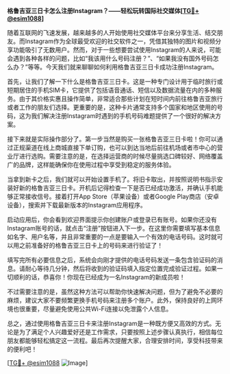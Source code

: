 **格鲁吉亚三日卡怎么注册Instagram？——轻松玩转国际社交媒体[[TG💪+ @esim1088](https://t.me/s/esim1088)]**

随着互联网的飞速发展，越来越多的人开始使用社交媒体平台来分享生活、结交朋友。而Instagram作为全球最受欢迎的社交软件之一，凭借其独特的图片和视频分享功能吸引了无数用户。然而，对于一些想要尝试使用Instagram的人来说，可能会遇到各种各样的问题，比如“我该用什么号码注册？”、“如果我没有国外号码怎么办？”等等。今天我们就来聊聊如何利用格鲁吉亚三日卡成功注册Instagram。

首先，让我们了解一下什么是格鲁吉亚三日卡。这是一种专门设计用于临时旅行或短期居住的手机SIM卡，它提供了包括语音通话、短信以及数据流量在内的多种服务。由于其价格实惠且操作简单，非常适合那些计划在短时间内前往格鲁吉亚旅行或者工作的朋友们选择。更重要的是，这种卡片通常支持多个国家和地区使用的号码，这为我们解决注册Instagram时遇到的手机号码难题提供了一个很好的解决方案。

接下来就是实际操作部分了。第一步当然是购买一张格鲁吉亚三日卡啦！你可以通过正规渠道在线上商城直接下单订购，也可以到达当地后前往机场或者市中心的营业厅进行选购。需要注意的是，在选择运营商的时候尽量挑选口碑较好、网络覆盖广的品牌，这样能确保你在使用过程中享受到稳定的服务体验。

当拿到新卡之后，我们就可以开始设置手机了。将旧卡取出，并按照说明书指示安装好新的格鲁吉亚三日卡。开机后记得检查一下是否已经成功激活，并确认手机能够正常接收信号。接着打开App Store（苹果设备）或者Google Play商店（安卓设备），搜索并下载最新版本的Instagram应用程序。

启动应用后，你会看到欢迎界面提示你创建账户或登录已有账号。如果你还没有Instagram账号的话，就点击“注册”按钮进入下一步。在这里你需要填写基本信息如名字、用户名等，并且非常重要的一点是要输入一个有效的电话号码。这时就可以用之前准备好的格鲁吉亚三日卡上的号码来进行验证了！

填写完所有必要信息之后，系统会向刚才提供的电话号码发送一条包含验证码的消息。请耐心等待几分钟，然后将收到的验证码填入指定位置完成验证过程。如果一切顺利的话，恭喜你！你现在已经成为一名Instagram的新成员啦！

不过需要注意的是，虽然这种方法可以帮助你快速解决问题，但为了避免不必要的麻烦，建议大家不要频繁更换手机号码来注册多个账户。此外，保持良好的上网环境也很重要，尽量避免使用公共Wi-Fi连接以免泄露个人信息。

总之，通过使用格鲁吉亚三日卡来注册Instagram是一种既方便又高效的方式。无论是为了满足个人兴趣爱好还是工作需求，只要按照上述步骤认真执行，相信每位朋友都能够轻松搞定这一流程。最后再次提醒大家，合理安排时间，享受科技带来的便利吧！

[[TG💪+ @esim1088](https://t.me/s/esim1088) ![Image](https://i.postimg.cc/4NQfJmqS/Snipaste-2025-05-13-00-14-12.png)]